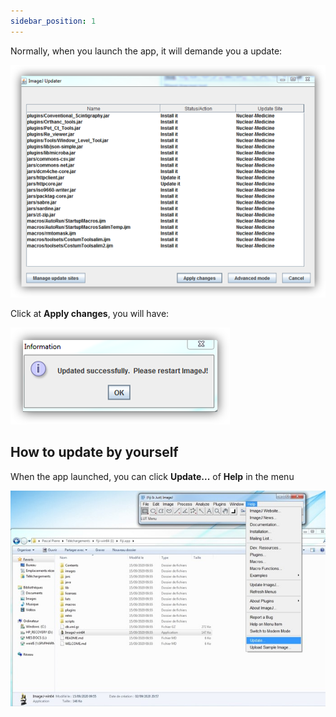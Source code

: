```yaml
---
sidebar_position: 1
---
```

Normally, when you launch the app, it will demande you a update:

![](../../static/img/ImageJUpdater.png )

Click at **Apply changes**, you will have:

![](../../static/img/updateInformation.png )
## How to update by yourself

When the app launched, you can click **Update...** of **Help** in the menu

![](../../static/img/fijiHelp.jpg )
